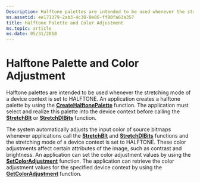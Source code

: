 ```yaml
---
Description: Halftone palettes are intended to be used whenever the stretching mode of a device context is set to HALFTONE.
ms.assetid: ee171379-2ab3-4c38-8e86-ff80fa63a357
title: Halftone Palette and Color Adjustment
ms.topic: article
ms.date: 05/31/2018
---
```


# Halftone Palette and Color Adjustment

Halftone palettes are intended to be used whenever the stretching mode of a device context is set to HALFTONE. An application creates a halftone palette by using the [**CreateHalftonePalette**](/windows/desktop/api/Wingdi/nf-wingdi-createhalftonepalette) function. The application must select and realize this palette into the device context before calling the [**StretchBlt**](/windows/desktop/api/Wingdi/nf-wingdi-stretchblt) or [**StretchDIBits**](/windows/desktop/api/Wingdi/nf-wingdi-stretchdibits) function.

The system automatically adjusts the input color of source bitmaps whenever applications call the [**StretchBlt**](/windows/desktop/api/Wingdi/nf-wingdi-stretchblt) and [**StretchDIBits**](/windows/desktop/api/Wingdi/nf-wingdi-stretchdibits) functions and the stretching mode of a device context is set to HALFTONE. These color adjustments affect certain attributes of the image, such as contrast and brightness. An application can set the color adjustment values by using the [**SetColorAdjustment**](/windows/desktop/api/Wingdi/nf-wingdi-setcoloradjustment) function. The application can retrieve the color adjustment values for the specified device context by using the [**GetColorAdjustment**](/windows/desktop/api/Wingdi/nf-wingdi-getcoloradjustment) function.

 

 



